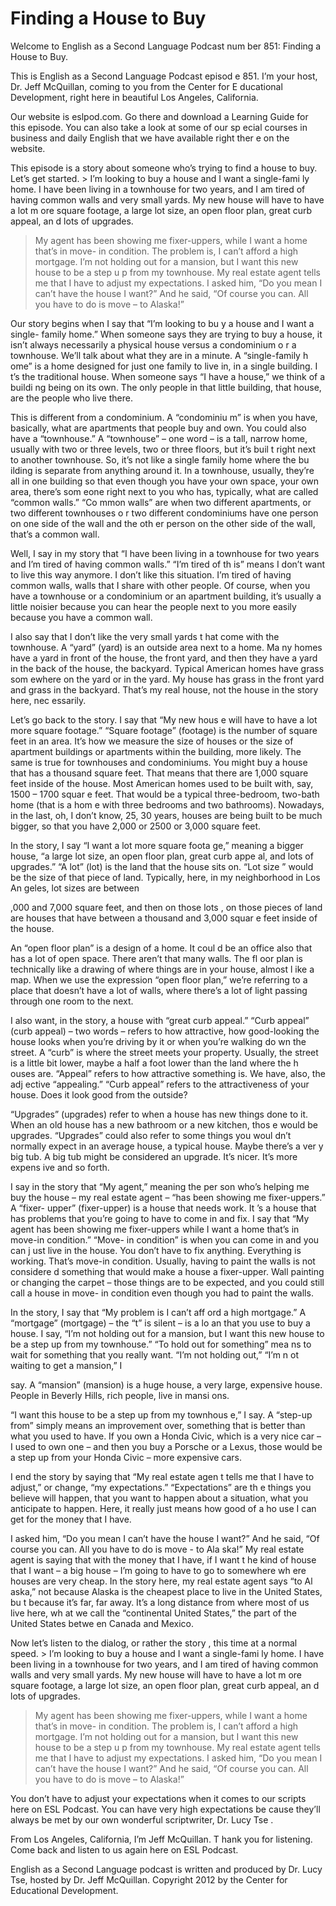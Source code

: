 # Finding a House to Buy

Welcome to English as a Second Language Podcast num ber 851: Finding a House to Buy. 

This is English as a Second Language Podcast episod e 851. I’m your host, Dr. Jeff McQuillan, coming to you from the Center for E ducational Development, right here in beautiful Los Angeles, California.  

Our website is eslpod.com. Go there and download a Learning Guide for this episode. You can also take a look at some of our sp ecial courses in business and daily English that we have available right ther e on the website.  

This episode is a story about someone who’s trying to find a house to buy. Let’s get started. > I’m looking to buy a house and I want a single-fami ly home. I have been living in a townhouse for two years, and I am tired of having  common walls and very small yards. My new house will have to have a lot m ore square footage, a large lot size, an open floor plan, great curb appeal, an d lots of upgrades.  
> My agent has been showing me fixer-uppers, while I want a home that’s in move- in condition. The problem is, I can’t afford a high  mortgage. I’m not holding out for a mansion, but I want this new house to be a step u p from my townhouse. 
> My real estate agent tells me that I have to adjust  my expectations. I asked him, “Do you mean I can’t have the house I want?” And he  said, “Of course you can. All you have to do is move – to Alaska!”

Our story begins when I say that “I’m looking to bu y a house and I want a single- family home.” When someone says they are trying to buy a house, it isn’t always necessarily a physical house versus a condominium o r a townhouse. We’ll talk about what they are in a minute. A “single-family h ome” is a home designed for just one family to live in, in a single building. I t’s the traditional house. When someone says “I have a house,” we think of a buildi ng being on its own. The only people in that little building, that house, are the  people who live there.  

This is different from a condominium. A “condominiu m” is when you have, basically, what are apartments that people buy and own. You could also have a “townhouse.” A “townhouse” – one word – is a tall, narrow home, usually with two or three levels, two or three floors, but it’s buil t right next to another townhouse. So, it’s not like a single family home where the bu ilding is separate from anything around it. In a townhouse, usually, they’re all in one building so that even though you have your own space, your own area, there’s som eone right next to you who has, typically, what are called “common walls.” “Co mmon walls” are when two different apartments, or two different townhouses o r two different condominiums have one person on one side of the wall and the oth er person on the other side of the wall, that’s a common wall. 

Well, I say in my story that “I have been living in  a townhouse for two years and I’m tired of having common walls.” “I’m tired of th is” means I don’t want to live this way anymore. I don’t like this situation. I’m tired  of having common walls, walls that I share with other people. Of course, when you  have a townhouse or a condominium or an apartment building, it’s usually a little noisier because you can hear the people next to you more easily because  you have a common wall.  

I also say that I don’t like the very small yards t hat come with the townhouse. A “yard” (yard) is an outside area next to a home. Ma ny homes have a yard in front of the house, the front yard, and then they have a yard in the back of the house, the backyard. Typical American homes have grass som ewhere on the yard or in the yard. My house has grass in the front yard and grass in the backyard. That’s my real house, not the house in the story here, nec essarily.  

Let’s go back to the story. I say that “My new hous e will have to have a lot more square footage.” “Square footage” (footage) is the number of square feet in an area. It’s how we measure the size of houses or the  size of apartment buildings or apartments within the building, more likely. The  same is true for townhouses and condominiums. You might buy a house that has a thousand square feet. That means that there are 1,000 square feet inside of the house. Most American homes used to be built with, say, 1500 – 1700 squar e feet. That would be a typical three-bedroom, two-bath home (that is a hom e with three bedrooms and two bathrooms). Nowadays, in the last, oh, I don’t know, 25, 30 years, houses are being built to be much bigger, so that you have  2,000 or 2500 or 3,000 square feet. 

In the story, I say “I want a lot more square foota ge,” meaning a bigger house, “a large lot size, an open floor plan, great curb appe al, and lots of upgrades.” “A lot” (lot) is the land that the house sits on. “Lot size ” would be the size of that piece of land. Typically, here, in my neighborhood in Los An geles, lot sizes are between  

,000 and 7,000 square feet, and then on those lots , on those pieces of land are houses that have between a thousand and 3,000 squar e feet inside of the house.  

An “open floor plan” is a design of a home. It coul d be an office also that has a lot of open space. There aren’t that many walls. The fl oor plan is technically like a drawing of where things are in your house, almost l ike a map. When we use the expression “open floor plan,” we’re referring to a place that doesn’t have a lot of walls, where there’s a lot of light passing through  one room to the next.  

I also want, in the story, a house with “great curb  appeal.” “Curb appeal” (curb appeal) – two words – refers to how attractive, how  good-looking the house looks when you’re driving by it or when you’re walking do wn the street. A “curb” is where the street meets your property. Usually, the street is a little bit lower, maybe a half a foot lower than the land where the h ouses are. “Appeal” refers to how attractive something is. We have, also, the adj ective “appealing.” “Curb appeal” refers to the attractiveness of your house.  Does it look good from the outside?  

“Upgrades” (upgrades) refer to when a house has new  things done to it. When an old house has a new bathroom or a new kitchen, thos e would be upgrades. “Upgrades” could also refer to some things you woul dn’t normally expect in an average house, a typical house. Maybe there’s a ver y big tub. A big tub might be considered an upgrade. It’s nicer. It’s more expens ive and so forth. 

I say in the story that “My agent,” meaning the per son who’s helping me buy the house – my real estate agent – “has been showing me  fixer-uppers.” A “fixer- upper” (fixer-upper) is a house that needs work. It ’s a house that has problems that you’re going to have to come in and fix. I say  that “My agent has been showing me fixer-uppers while I want a home that’s in move-in condition.” “Move- in condition” is when you can come in and you can j ust live in the house. You don’t have to fix anything. Everything is working. That’s move-in condition. Usually, having to paint the walls is not considere d something that would make a house a fixer-upper. Wall painting or changing the carpet – those things are to be expected, and you could still call a house in move- in condition even though you had to paint the walls.  

In the story, I say that “My problem is I can’t aff ord a high mortgage.” A “mortgage” (mortgage) – the “t” is silent – is a lo an that you use to buy a house. I say, “I’m not holding out for a mansion, but I want  this new house to be a step up from my townhouse.” “To hold out for something” mea ns to wait for something that you really want. “I’m not holding out,” “I’m n ot waiting to get a mansion,” I  

say. A “mansion” (mansion) is a huge house, a very large, expensive house. People in Beverly Hills, rich people, live in mansi ons.  

“I want this house to be a step up from my townhous e,” I say. A “step-up from” simply means an improvement over, something that is  better than what you used to have. If you own a Honda Civic, which is a very nice car – I used to own one – and then you buy a Porsche or a Lexus, those would be a step up from your Honda Civic – more expensive cars.  

I end the story by saying that “My real estate agen t tells me that I have to adjust,” or change, “my expectations.” “Expectations” are th e things you believe will happen, that you want to happen about a situation, what you anticipate to happen. Here, it really just means how good of a ho use I can get for the money that I have.  

I asked him, “Do you mean I can’t have the house I want?” And he said, “Of course you can. All you have to do is move - to Ala ska!” My real estate agent is saying that with the money that I have, if I want t he kind of house that I want – a big house – I’m going to have to go to somewhere wh ere houses are very cheap. In the story here, my real estate agent says “to Al aska,” not because Alaska is the cheapest place to live in the United States, bu t because it’s far, far away. It’s a long distance from where most of us live here, wh at we call the “continental United States,” the part of the United States betwe en Canada and Mexico. 

Now let’s listen to the dialog, or rather the story , this time at a normal speed. > I’m looking to buy a house and I want a single-fami ly home. I have been living in a townhouse for two years, and I am tired of having  common walls and very small yards. My new house will have to have a lot m ore square footage, a large lot size, an open floor plan, great curb appeal, an d lots of upgrades.  
> My agent has been showing me fixer-uppers, while I want a home that’s in move- in condition. The problem is, I can’t afford a high  mortgage. I’m not holding out for a mansion, but I want this new house to be a step u p from my townhouse. 
> My real estate agent tells me that I have to adjust  my expectations. I asked him, “Do you mean I can’t have the house I want?” And he  said, “Of course you can. All you have to do is move – to Alaska!”

 You don’t have to adjust your expectations when it comes to our scripts here on ESL Podcast. You can have very high expectations be cause they’ll always be met by our own wonderful scriptwriter, Dr. Lucy Tse . 

From Los Angeles, California, I’m Jeff McQuillan. T hank you for listening. Come back and listen to us again here on ESL Podcast. 

English as a Second Language podcast is written and  produced by Dr. Lucy Tse, hosted by Dr. Jeff McQuillan. Copyright 2012 by the  Center for Educational Development.

